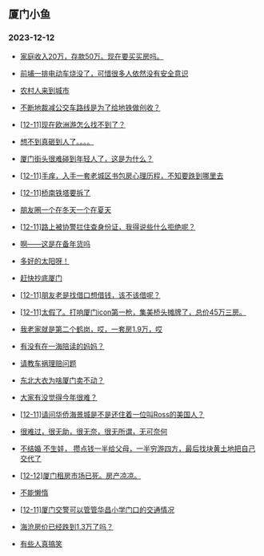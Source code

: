 ## 厦门小鱼 
### 2023-12-12

+ [家庭收入20万，存款50万。现在要买买房吗。](http://bbs.xmfish.com/read-htm-tid-18118929.html)

+ [前埔一排电动车烧没了，可惜很多人依然没有安全意识](http://bbs.xmfish.com/read-htm-tid-18119190.html)

+ [农村人来到城市](http://bbs.xmfish.com/read-htm-tid-18118935.html)

+ [不断地裁减公交车路线是为了给地铁做创收？](http://bbs.xmfish.com/read-htm-tid-18118975.html)

+ [[12-11]现在欧洲游怎么找不到了？](http://bbs.xmfish.com/read-htm-tid-18119156.html)

+ [想不到真砸到人了。。。。](http://bbs.xmfish.com/read-htm-tid-18118943.html)

+ [厦门街头很难碰到年轻人了，这是为什么？](http://bbs.xmfish.com/read-htm-tid-18119117.html)

+ [[12-11]手痒，入手一套老城区书包房心理历程，不知要跌到哪里去](http://bbs.xmfish.com/read-htm-tid-18119180.html)

+ [[12-11]桥南铁塔要拆了](http://bbs.xmfish.com/read-htm-tid-18118988.html)

+ [朋友圈一个在冬天一个在夏天](http://bbs.xmfish.com/read-htm-tid-18119237.html)

+ [[12-11]路上被协警拦住查身份证，我得说些什么拒绝呢？](http://bbs.xmfish.com/read-htm-tid-18119149.html)

+ [啊——这是在备年货吗](http://bbs.xmfish.com/read-htm-tid-18119078.html)

+ [多好的太阳呀！](http://bbs.xmfish.com/read-htm-tid-18119131.html)

+ [赶快抄底厦门](http://bbs.xmfish.com/read-htm-tid-18119261.html)

+ [[12-11]朋友老是找借口想借钱，该不该借呢？](http://bbs.xmfish.com/read-htm-tid-18119363.html)

+ [[12-11]太假了。打响厦门icon第一枪，集美桥头摊牌了，总价45万三房。](http://bbs.xmfish.com/read-htm-tid-18119260.html)

+ [我老家就是第二个鹤岗，哎，一套房1.9万，哎](http://bbs.xmfish.com/read-htm-tid-18119397.html)

+ [有没有在一海陪读的妈妈？](http://bbs.xmfish.com/read-htm-tid-18119223.html)

+ [请教车祸理赔问题](http://bbs.xmfish.com/read-htm-tid-18119345.html)

+ [东北大衣为啥厦门卖不动？](http://bbs.xmfish.com/read-htm-tid-18119179.html)

+ [大家有没觉得今年很难？](http://bbs.xmfish.com/read-htm-tid-18119469.html)

+ [[12-11]请问华侨海景城是不是还住着一位叫Ross的美国人？](http://bbs.xmfish.com/read-htm-tid-18119290.html)

+ [很难过，很无助，很无奈，很无所谓，无可奈何](http://bbs.xmfish.com/read-htm-tid-18119441.html)

+ [不结婚 不生娃， 攒点钱一半给父母，一半穷游四方，最后找块黄土地把自己交代了](http://bbs.xmfish.com/read-htm-tid-18119449.html)

+ [[12-12]厦门租房市场已死。房产凉凉。](http://bbs.xmfish.com/read-htm-tid-18119594.html)

+ [不能懒惰](http://bbs.xmfish.com/read-htm-tid-18119381.html)

+ [[12-11]厦门交警可以管管华昌小学门口的交通情况](http://bbs.xmfish.com/read-htm-tid-18119314.html)

+ [海沧房价已经跌到1.3万了吗？](http://bbs.xmfish.com/read-htm-tid-18119537.html)

+ [有些人真搞笑](http://bbs.xmfish.com/read-htm-tid-18119483.html)

